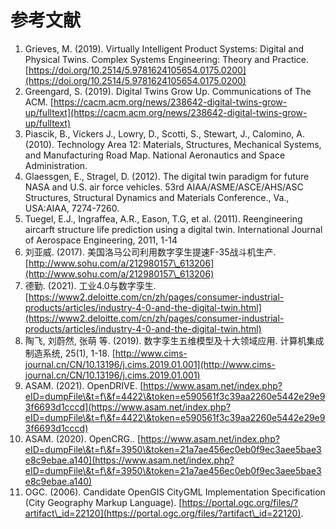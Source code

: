 # 参考文献

1. Grieves, M. (2019). Virtually Intelligent Product Systems: Digital and Physical Twins. Complex Systems Engineering: Theory and Practice. [https://doi.org/10.2514/5.9781624105654.0175.0200](https://doi.org/10.2514/5.9781624105654.0175.0200)
2. Greengard, S. (2019). Digital Twins Grow Up. Communications of The ACM. [https://cacm.acm.org/news/238642-digital-twins-grow-up/fulltext](https://cacm.acm.org/news/238642-digital-twins-grow-up/fulltext)
3. Piascik, B., Vickers J., Lowry, D., Scotti, S., Stewart, J., Calomino, A. (2010). Technology Area 12: Materials, Structures, Mechanical Systems, and Manufacturing Road Map. National Aeronautics and Space Administration.
4. Glaessgen, E., Stragel, D. (2012). The digital twin paradigm for future NASA and U.S. air force vehicles. 53rd AIAA/ASME/ASCE/AHS/ASC Structures, Structural Dynamics and Materials Conference., Va., USA:AIAA, 7274-7260.
5. Tuegel, E.J., Ingraffea, A.R., Eason, T.G, et al. (2011). Reengineering aircarft structure life prediction using a digital twin. International Journal of Aerospace Engineering, 2011, 1-14
6. 刘亚威. (2017). 美国洛马公司利用数字孪生提速F-35战斗机生产. [http://www.sohu.com/a/212980157\_613206](http://www.sohu.com/a/212980157\_613206)
7. 德勤. (2021). 工业4.0与数字孪生. [https://www2.deloitte.com/cn/zh/pages/consumer-industrial-products/articles/industry-4-0-and-the-digital-twin.html](https://www2.deloitte.com/cn/zh/pages/consumer-industrial-products/articles/industry-4-0-and-the-digital-twin.html)
8. 陶飞, 刘蔚然, 张萌 等. (2019). 数字孪生五维模型及十大领域应用. 计算机集成制造系统, 25(1), 1-18. [http://www.cims-journal.cn/CN/10.13196/j.cims.2019.01.001](http://www.cims-journal.cn/CN/10.13196/j.cims.2019.01.001)
9. ASAM. (2021). OpenDRIVE. [https://www.asam.net/index.php?eID=dumpFile\&t=f\&f=4422\&token=e590561f3c39aa2260e5442e29e93f6693d1cccd](https://www.asam.net/index.php?eID=dumpFile\&t=f\&f=4422\&token=e590561f3c39aa2260e5442e29e93f6693d1cccd)
10. ASAM. (2020). OpenCRG.. [https://www.asam.net/index.php?eID=dumpFile\&t=f\&f=3950\&token=21a7ae456ec0eb0f9ec3aee5bae3e8c9ebae.a140](https://www.asam.net/index.php?eID=dumpFile\&t=f\&f=3950\&token=21a7ae456ec0eb0f9ec3aee5bae3e8c9ebae.a140)
11. OGC. (2006). Candidate OpenGIS CityGML Implementation Specification (City Geography Markup Language). [https://portal.ogc.org/files/?artifact\_id=22120](https://portal.ogc.org/files/?artifact\_id=22120).
